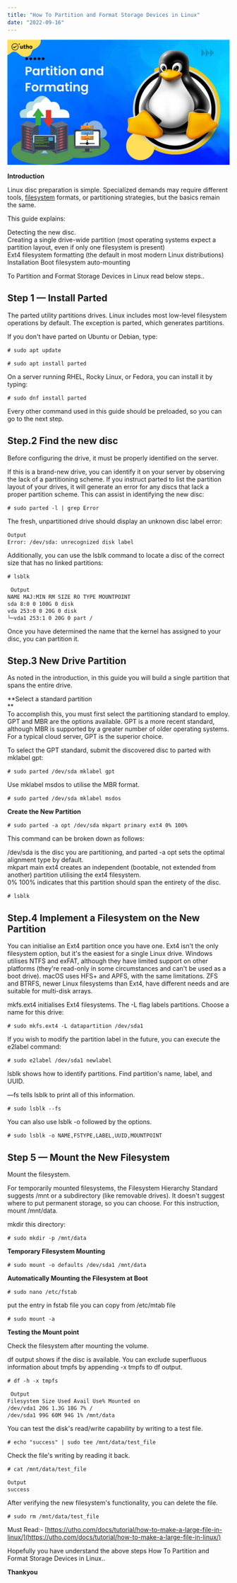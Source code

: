 ```yaml
---
title: "How To Partition and Format Storage Devices in Linux"
date: "2022-09-16"
---
```


![How To Partition and Format Storage Devices in Linux](images/How-To-Partition-and-Format-Storage-Devices-in-Linux_utho.jpg)

**Introduction**

  
Linux disc preparation is simple. Specialized demands may require different tools, [filesystem](https://en.wikipedia.org/wiki/File_system) formats, or partitioning strategies, but the basics remain the same.

This guide explains:

Detecting the new disc.  
Creating a single drive-wide partition (most operating systems expect a partition layout, even if only one filesystem is present)  
Ext4 filesystem formatting (the default in most modern Linux distributions)  
Installation Boot filesystem auto-mounting

To Partition and Format Storage Devices in Linux read below steps..

## Step 1 — Install Parted

The parted utility partitions drives. Linux includes most low-level filesystem operations by default. The exception is parted, which generates partitions.

If you don't have parted on Ubuntu or Debian, type:

```
# sudo apt update 
```

```
# sudo apt install parted 
```

On a server running RHEL, Rocky Linux, or Fedora, you can install it by typing:

```
# sudo dnf install parted 
```

Every other command used in this guide should be preloaded, so you can go to the next step.

## Step.2 Find the new disc

Before configuring the drive, it must be properly identified on the server.

If this is a brand-new drive, you can identify it on your server by observing the lack of a partitioning scheme. If you instruct parted to list the partition layout of your drives, it will generate an error for any discs that lack a proper partition scheme. This can assist in identifying the new disc:

```
# sudo parted -l | grep Error 
```

The fresh, unpartitioned drive should display an unknown disc label error:

```
Output  
Error: /dev/sda: unrecognized disk label
```

Additionally, you can use the lsblk command to locate a disc of the correct size that has no linked partitions:

```
# lsblk 
```

```
 Output  
NAME MAJ:MIN RM SIZE RO TYPE MOUNTPOINT  
sda 8:0 0 100G 0 disk  
vda 253:0 0 20G 0 disk  
└─vda1 253:1 0 20G 0 part / 
```

Once you have determined the name that the kernel has assigned to your disc, you can partition it.

## Step.3 New Drive Partition

As noted in the introduction, in this guide you will build a single partition that spans the entire drive.

**Select a standard partition  
**  
To accomplish this, you must first select the partitioning standard to employ. GPT and MBR are the options available. GPT is a more recent standard, although MBR is supported by a greater number of older operating systems. For a typical cloud server, GPT is the superior choice.

To select the GPT standard, submit the discovered disc to parted with mklabel gpt:

```
# sudo parted /dev/sda mklabel gpt 
```

Use mklabel msdos to utilise the MBR format.

```
# sudo parted /dev/sda mklabel msdos 
```

**Create the New Partition**

```
# sudo parted -a opt /dev/sda mkpart primary ext4 0% 100% 
```

This command can be broken down as follows:

/dev/sda is the disc you are partitioning, and parted -a opt sets the optimal alignment type by default.  
mkpart main ext4 creates an independent (bootable, not extended from another) partition utilising the ext4 filesystem.  
0% 100% indicates that this partition should span the entirety of the disc.

```
# lsblk 
```

## Step.4 Implement a Filesystem on the New Partition

You can initialise an Ext4 partition once you have one. Ext4 isn't the only filesystem option, but it's the easiest for a single Linux drive. Windows utilises NTFS and exFAT, although they have limited support on other platforms (they're read-only in some circumstances and can't be used as a boot drive). macOS uses HFS+ and APFS, with the same limitations. ZFS and BTRFS, newer Linux filesystems than Ext4, have different needs and are suitable for multi-disk arrays.

mkfs.ext4 initialises Ext4 filesystems. The -L flag labels partitions. Choose a name for this drive:

```
# sudo mkfs.ext4 -L datapartition /dev/sda1 
```

If you wish to modify the partition label in the future, you can execute the e2label command:

```
# sudo e2label /dev/sda1 newlabel 
```

lsblk shows how to identify partitions. Find partition's name, label, and UUID.

—fs tells lsblk to print all of this information.

```
# sudo lsblk --fs 
```

You can also use lsblk -o followed by the options.

```
# sudo lsblk -o NAME,FSTYPE,LABEL,UUID,MOUNTPOINT 
```

## Step 5 — Mount the New Filesystem

Mount the filesystem.

For temporarily mounted filesystems, the Filesystem Hierarchy Standard suggests /mnt or a subdirectory (like removable drives). It doesn't suggest where to put permanent storage, so you can choose. For this instruction, mount /mnt/data.

mkdir this directory:

```
# sudo mkdir -p /mnt/data 
```

**Temporary Filesystem Mounting**

```
# sudo mount -o defaults /dev/sda1 /mnt/data 
```

**Automatically Mounting the Filesystem at Boot**

```
# sudo nano /etc/fstab 
```

put the entry in fstab file you can copy from /etc/mtab file

```
# sudo mount -a 
```

**Testing the Mount point**

Check the filesystem after mounting the volume.

df output shows if the disc is available. You can exclude superfluous information about tmpfs by appending -x tmpfs to df output.

```
# df -h -x tmpfs 
```

```
 Output  
Filesystem Size Used Avail Use% Mounted on  
/dev/vda1 20G 1.3G 18G 7% /  
/dev/sda1 99G 60M 94G 1% /mnt/data 
```

You can test the disk's read/write capability by writing to a test file.

```
# echo "success" | sudo tee /mnt/data/test_file 
```

Check the file's writing by reading it back.

```
# cat /mnt/data/test_file 
```

```
Output  
success
```

After verifying the new filesystem's functionality, you can delete the file.

```
# sudo rm /mnt/data/test_file 
```

Must Read:- [https://utho.com/docs/tutorial/how-to-make-a-large-file-in-linux/](https://utho.com/docs/tutorial/how-to-make-a-large-file-in-linux/)

Hopefully you have understand the above steps How To Partition and Format Storage Devices in Linux..

**Thankyou**
